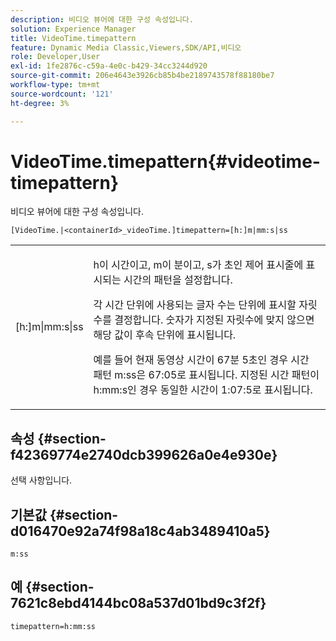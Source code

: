 ```yaml
---
description: 비디오 뷰어에 대한 구성 속성입니다.
solution: Experience Manager
title: VideoTime.timepattern
feature: Dynamic Media Classic,Viewers,SDK/API,비디오
role: Developer,User
exl-id: 1fe2876c-c59a-4e0c-b429-34cc3244d920
source-git-commit: 206e4643e3926cb85b4be2189743578f88180be7
workflow-type: tm+mt
source-wordcount: '121'
ht-degree: 3%

---
```


# VideoTime.timepattern{#videotime-timepattern}

비디오 뷰어에 대한 구성 속성입니다.

`[VideoTime.|<containerId>_videoTime.]timepattern=[h:]m|mm:s|ss`

<table id="table_C616483932C2482CA9794DDD7313FD7C"> 
 <tbody> 
  <tr> 
   <td colname="col1"> <p> <span class="codeph"> [h:]m|mm:s|ss</span> </p> </td> 
   <td colname="col2"> <p> <span class="codeph"> h</span>이 시간이고, <span class="codeph"> m</span>이 분이고, <span class="codeph"> s</span>가 초인 제어 표시줄에 표시되는 시간의 패턴을 설정합니다. </p> <p>각 시간 단위에 사용되는 글자 수는 단위에 표시할 자릿수를 결정합니다. 숫자가 지정된 자릿수에 맞지 않으면 해당 값이 후속 단위에 표시됩니다. </p> <p>예를 들어 현재 동영상 시간이 67분 5초인 경우 시간 패턴 <span class="codeph"> m:ss</span>은 67:05로 표시됩니다. 지정된 시간 패턴이 <span class="codeph"> h:mm:s</span>인 경우 동일한 시간이 1:07:5로 표시됩니다. </p> </td> 
  </tr> 
 </tbody> 
</table>

## 속성 {#section-f42369774e2740dcb399626a0e4e930e}

선택 사항입니다.

## 기본값 {#section-d016470e92a74f98a18c4ab3489410a5}

`m:ss`

## 예 {#section-7621c8ebd4144bc08a537d01bd9c3f2f}

```
timepattern=h:mm:ss
```
